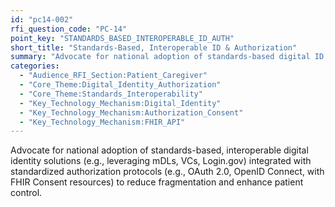 ```yaml
---
id: "pc14-002"
rfi_question_code: "PC-14"
point_key: "STANDARDS_BASED_INTEROPERABLE_ID_AUTH"
short_title: "Standards-Based, Interoperable ID & Authorization"
summary: "Advocate for national adoption of standards-based digital ID (mDLs, VCs, Login.gov) integrated with standard authorization (OAuth 2.0, OIDC, FHIR Consent)."
categories:
  - "Audience_RFI_Section:Patient_Caregiver"
  - "Core_Theme:Digital_Identity_Authorization"
  - "Core_Theme:Standards_Interoperability"
  - "Key_Technology_Mechanism:Digital_Identity"
  - "Key_Technology_Mechanism:Authorization_Consent"
  - "Key_Technology_Mechanism:FHIR_API"
---
```

Advocate for national adoption of standards-based, interoperable digital identity solutions (e.g., leveraging mDLs, VCs, Login.gov) integrated with standardized authorization protocols (e.g., OAuth 2.0, OpenID Connect, with FHIR Consent resources) to reduce fragmentation and enhance patient control.
